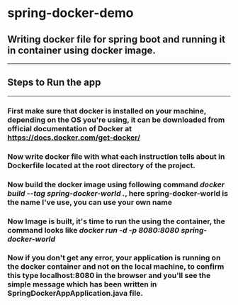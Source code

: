 # spring-docker-demo
## Writing docker file for spring boot and running it in container using docker image.
-----------------------------------------------------------------------------------
## Steps to Run the app
----------------------
### First make sure that docker is installed on your machine, depending on the OS you're using, it can be downloaded from official documentation of Docker at https://docs.docker.com/get-docker/

### Now write docker file with what each instruction tells about in **Dockerfile** located at the **root directory** of the project.

### Now build the docker image using following command _**docker build --tag spring-docker-world .**_, here spring-docker-world is the name I've use, you can use your own name

### Now Image is built, it's time to run the using the container, the command looks like _**docker run -d -p 8080:8080 spring-docker-world**_

### Now if you don't get any error, your application is running on the docker container and not on the local machine, to confirm this type localhost:8080 in the browser and you'll see the simple message which has been written in **SpringDockerAppApplication.java** file.
